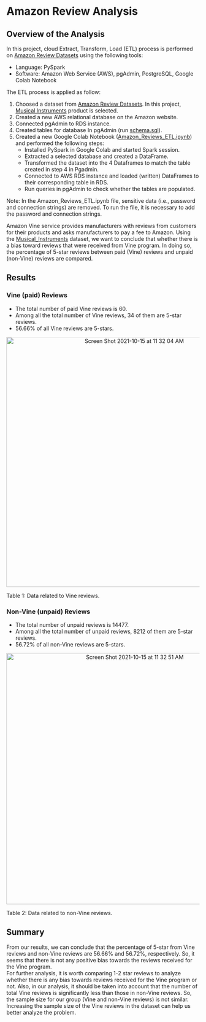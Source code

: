 # Amazon Review Analysis
## Overview of the Analysis
In this project, cloud Extract, Transform, Load (ETL) process is performed on [Amazon Review Datasets](https://s3.amazonaws.com/amazon-reviews-pds/tsv/index.txt) using the following tools:<br>
- Language: PySpark<br>
- Software: Amazon Web Service (AWS), pgAdmin, PostgreSQL, Google Colab Notebook

The ETL process is applied as follow:<br>
1. Choosed a dataset from [Amazon Review Datasets](https://s3.amazonaws.com/amazon-reviews-pds/tsv/index.txt). In this project, [Musical Instruments](https://s3.amazonaws.com/amazon-reviews-pds/tsv/amazon_reviews_us_Musical_Instruments_v1_00.tsv.gz) product is selected.
2. Created a new AWS relational database on the Amazon website.
3. Connected pgAdmin to RDS instance.
4. Created tables for database In pgAdmin (run [schema.sql](https://github.com/elp192/Amazon-Review-Analysis/blob/d1fec506dbb3d9b8c7a0cfa16f6e925da960422c/schema.sql)).
5. Created a new Google Colab Notebook ([Amazon_Reviews_ETL.ipynb](https://github.com/elp192/Amazon-Review-Analysis/blob/df5a941da1dcdb3e450e1466e77e2c1971da4fe6/Amazon_Reviews_ETL.ipynb)) and performed the following steps:<br>
   - Installed PySpark in Google Colab and started Spark session.<br>
   - Extracted a selected database and created a DataFrame.<br>
   - Transformed the dataset into the 4 Dataframes to match the table created in step 4 in Pgadmin.<br>
   - Connected to AWS RDS instance and loaded (written) DataFrames to their corresponding table in RDS.<br>
   - Run queries in pgAdmin to check whether the tables are populated.<br>

Note: In the Amazon_Reviews_ETL.ipynb file, sensitive data (i.e., password and connection strings) are removed. To run the file, it is necessary to add the password and connection strings.

Amazon Vine service provides manufacturers with reviews from customers for their products and asks manufacturers to pay a fee to Amazon.
Using the [Musical_Instruments](https://s3.amazonaws.com/amazon-reviews-pds/tsv/amazon_reviews_us_Musical_Instruments_v1_00.tsv.gz) dataset, we want to conclude that whether there is a bias toward reviews that were received from Vine program. In doing so, the percentage of 5-star reviews between paid (Vine) reviews and unpaid (non-Vine) reviews are compared.<br>

## Results
### Vine (paid) Reviews
- The total number of paid Vine reviews is 60.<br>
- Among all the total number of Vine reviews, 34 of them are 5-star reviews.<br>
- 56.66% of all Vine reviews are 5-stars.<br>

<p img align="center" width="100%">
<img width="651" alt="Screen Shot 2021-10-15 at 11 32 04 AM" src="https://user-images.githubusercontent.com/85843401/137513865-d4a10179-d306-47fc-9664-275e8ade3835.png">
<figcaption>Table 1: Data related to Vine reviews.</figcaption></figure/> 
<p align="center">

### Non-Vine (unpaid) Reviews
- The total number of unpaid reviews is 14477.<br>
- Among all the total number of unpaid reviews, 8212 of them are 5-star reviews.<br>
- 56.72% of all non-Vine reviews are 5-stars.<br>

<p img align="center" width="100%">
<img width="654" alt="Screen Shot 2021-10-15 at 11 32 51 AM" src="https://user-images.githubusercontent.com/85843401/137513958-d8150f4e-e062-49f4-a926-84e1859878e3.png">
<figcaption>Table 2: Data related to non-Vine reviews.</figcaption></figure/> 
<p align="center">
   
## Summary
From our results, we can conclude that the percentage of 5-star from Vine reviews and non-Vine reviews are 56.66% and 56.72%, respectively. So, it seems that there is not any positive bias towards the reviews received for the Vine program.<br>
For further analysis, it is worth comparing 1-2 star reviews to analyze whether there is any bias towards reviews received for the Vine program or not. Also, in our analysis, it should be taken into account that the number of total Vine reviews is significantly less than those in non-Vine reviews. So, the sample size for our group (Vine and non-Vine reviews) is not similar. Increasing the sample size of the Vine reviews in the dataset can help us better analyze the problem.
